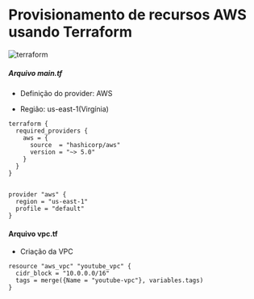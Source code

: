 # Provisionamento de recursos AWS usando Terraform
![terraform](https://github.com/user-attachments/assets/34eede13-7b64-42cf-886b-736886e0c2ce)


##### Arquivo main.tf
- Definição do provider: AWS 

- Região: us-east-1(Virgínia)

``` 
terraform {
  required_providers {
    aws = {
      source  = "hashicorp/aws"
      version = "~> 5.0"
    }
  }
}


provider "aws" {
  region = "us-east-1"
  profile = "default"
}
``` 
#### Arquivo vpc.tf 
- Criação da VPC
```
resource "aws_vpc" "youtube_vpc" {
  cidr_block = "10.0.0.0/16"
  tags = merge({Name = "youtube-vpc"}, variables.tags)
}
```




